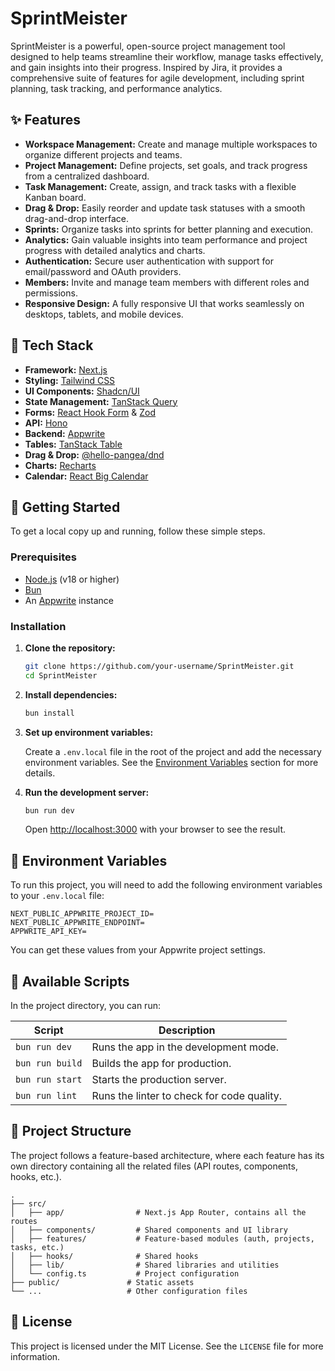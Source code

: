 # SprintMeister

SprintMeister is a powerful, open-source project management tool designed to help teams streamline their workflow, manage tasks effectively, and gain insights into their progress. Inspired by Jira, it provides a comprehensive suite of features for agile development, including sprint planning, task tracking, and performance analytics.

## ✨ Features

- **Workspace Management:** Create and manage multiple workspaces to organize different projects and teams.
- **Project Management:** Define projects, set goals, and track progress from a centralized dashboard.
- **Task Management:** Create, assign, and track tasks with a flexible Kanban board.
- **Drag & Drop:** Easily reorder and update task statuses with a smooth drag-and-drop interface.
- **Sprints:** Organize tasks into sprints for better planning and execution.
- **Analytics:** Gain valuable insights into team performance and project progress with detailed analytics and charts.
- **Authentication:** Secure user authentication with support for email/password and OAuth providers.
- **Members:** Invite and manage team members with different roles and permissions.
- **Responsive Design:** A fully responsive UI that works seamlessly on desktops, tablets, and mobile devices.

## 🚀 Tech Stack

- **Framework:** [Next.js](https://nextjs.org/)
- **Styling:** [Tailwind CSS](https://tailwindcss.com/)
- **UI Components:** [Shadcn/UI](https://ui.shadcn.com/)
- **State Management:** [TanStack Query](https://tanstack.com/query)
- **Forms:** [React Hook Form](https://react-hook-form.com/) & [Zod](https://zod.dev/)
- **API:** [Hono](https://hono.dev/)
- **Backend:** [Appwrite](https://appwrite.io/)
- **Tables:** [TanStack Table](https://tanstack.com/table)
- **Drag & Drop:** [@hello-pangea/dnd](https://github.com/hello-pangea/dnd)
- **Charts:** [Recharts](https://recharts.org/)
- **Calendar:** [React Big Calendar](http://jquense.github.io/react-big-calendar/)

## 🏁 Getting Started

To get a local copy up and running, follow these simple steps.

### Prerequisites

- [Node.js](https://nodejs.org/en/) (v18 or higher)
- [Bun](https://bun.sh/)
- An [Appwrite](https://appwrite.io/) instance

### Installation

1.  **Clone the repository:**

    ```bash
    git clone https://github.com/your-username/SprintMeister.git
    cd SprintMeister
    ```

2.  **Install dependencies:**

    ```bash
    bun install
    ```

3.  **Set up environment variables:**

    Create a `.env.local` file in the root of the project and add the necessary environment variables. See the [Environment Variables](#-environment-variables) section for more details.

4.  **Run the development server:**

    ```bash
    bun run dev
    ```

    Open [http://localhost:3000](http://localhost:3000) with your browser to see the result.

## 🔑 Environment Variables

To run this project, you will need to add the following environment variables to your `.env.local` file:

```
NEXT_PUBLIC_APPWRITE_PROJECT_ID=
NEXT_PUBLIC_APPWRITE_ENDPOINT=
APPWRITE_API_KEY=
```

You can get these values from your Appwrite project settings.

## 📜 Available Scripts

In the project directory, you can run:

| Script        | Description                                     |
| ------------- | ----------------------------------------------- |
| `bun run dev`   | Runs the app in the development mode.           |
| `bun run build` | Builds the app for production.                  |
| `bun run start` | Starts the production server.                   |
| `bun run lint`  | Runs the linter to check for code quality.      |

## 📁 Project Structure

The project follows a feature-based architecture, where each feature has its own directory containing all the related files (API routes, components, hooks, etc.).

```
.
├── src/
│   ├── app/                # Next.js App Router, contains all the routes
│   ├── components/         # Shared components and UI library
│   ├── features/           # Feature-based modules (auth, projects, tasks, etc.)
│   ├── hooks/              # Shared hooks
│   ├── lib/                # Shared libraries and utilities
│   └── config.ts           # Project configuration
├── public/               # Static assets
└── ...                   # Other configuration files
```

## 📄 License

This project is licensed under the MIT License. See the `LICENSE` file for more information.
